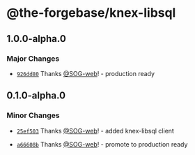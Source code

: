 # @the-forgebase/knex-libsql

## 1.0.0-alpha.0

### Major Changes

- [`926dd80`](https://github.com/The-ForgeBase/forgebase-ts/commit/926dd80ae096ee1a8a02f4460a77b4bad3e718df) Thanks [@SOG-web](https://github.com/SOG-web)! - production ready

## 0.1.0-alpha.0

### Minor Changes

- [`25ef503`](https://github.com/The-ForgeBase/forgebase-ts/commit/25ef5034572e1ae3b3899f78b72428acbbe72219) Thanks [@SOG-web](https://github.com/SOG-web)! - added knex-libsql client

- [`a66608b`](https://github.com/The-ForgeBase/forgebase-ts/commit/a66608b7ffd4463687d20960de7a8db19ee5f783) Thanks [@SOG-web](https://github.com/SOG-web)! - promote to production ready
